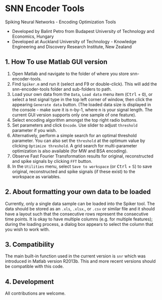 # SNN Encoder Tools

Spiking Neural Networks - Encoding Optimization Tools

- Developed by Balint Petro from Budapest University of Technology and Economics, Hungary
- Developed at Auckland University of Technology - Knowledge Engineering and Discovery Research Institute, New Zealand

## 1. How To use Matlab GUI version

1. Open Matlab and navigate to the folder of where you store snn-encoder-tools.
2. Find `Spiker.m` and run it (select and F9 or double-click). This will add the snn-encoder-tools folder and sub-folders to path.
3. Load your own data from the `Data`, `Load data` menu item (<kbd>Ctrl</kbd> + <kbd>O</kbd>), or select a test signal type in the top left corner of window, then click the appearing `Generate data` button. (The loaded data size is displayed in the console - make sure it is n-by-1, where n is your signal length. The current GUI version supports only one sample of one feature).
4. Select encoding algorithm amongst the top right radio buttons.
5. Set parameters and click `Encode`. Use slider to adjust `threshold` parameter if you wish.
6. Alternatively, perform a simple search for an optimal threshold parameter. You can also set the `threshold` at the optimum value by clicking `Optimize threshold`. A grid search for multi-parameter optimization is also available (for MW and BSA encoding).
7. Observe Fast Fourier Transformation results for original, reconstructed and spike signals by clicking `FFT` button.
8. In the `Utilities` menu, select `Save to workspace` (or <kbd>Ctrl</kbd> + <kbd>S</kbd>) to save original, reconstructed and spike signals (if these exist) to the workspace as variables.

## 2. About formatting your own data to be loaded

Currently, only a single data sample can be loaded into the Spiker tool. The data should be stored as an `.xls`, `.xlsx`., or `.csv` or similar file and it should have a layout such that the consecutive rows represent the consecutive time points. It is okay to have multiple columns (e.g. for multiple features); during the loading process, a dialog box appears to select the column that you wish to work with.

## 3. Compatibility

The main built-in function used in the current version is `snr` which was introduced in Matlab version R2013b. This and more recent versions should be compatible with this code.

## 4. Development

All contributions are welcome.